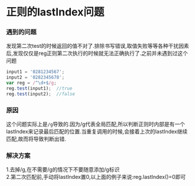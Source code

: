 # 正则的lastIndex问题

### 遇到的问题
发现第二次test的时候返回的值不对了.排除书写错误,取值失败等等各种干扰因素后,发现仅仅是reg正则第二次执行的时候就无法正确执行了.之前并未遇到过这个问题
```js
input1 = '0281234567';
input2 = '0282345678';
var reg = /^\d+$/g;
reg.test(input1);  //true
reg.test(input2);  //false
```

### 原因
这个问题实际上是`/g`导致的.因为/g代表全局匹配,所以判断正则时内部是有一个lastIndex来记录最后匹配的位置.当重复调用的时候,会接着上次的lastIndex继续匹配,故而将导致判断出错.

### 解决方案
1.去掉/g,在不需要/g的情况下不要随意添加/g标识<br>
2.第二次匹配前,手动将lastIndex置0,以上面的例子来说:reg.lastIndex()=0即可

